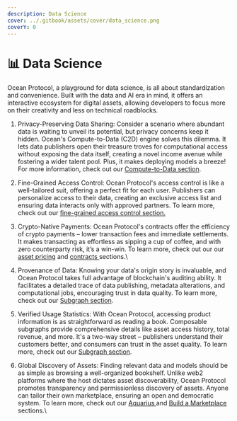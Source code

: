 ```yaml
---
description: Data Science
cover: ../.gitbook/assets/cover/data_science.png
coverY: 0
---
```


# 📊 Data Science

Ocean Protocol, a playground for data science, is all about standardization and convenience. Built with the data and AI era in mind, it offers an interactive ecosystem for digital assets, allowing developers to focus more on their creativity and less on technical roadblocks.

1. Privacy-Preserving Data Sharing: Consider a scenario where abundant data is waiting to unveil its potential, but privacy concerns keep it hidden. Ocean's Compute-to-Data (C2D) engine solves this dilemma. It lets data publishers open their treasure troves for computational access without exposing the data itself, creating a novel income avenue while fostering a wider talent pool. Plus, it makes deploying models a breeze! For more information, check out our [Compute-to-Data section](../developers/compute-to-data/).
2. Fine-Grained Access Control: Ocean Protocol's access control is like a well-tailored suit, offering a perfect fit for each user. Publishers can personalize access to their data, creating an exclusive access list and ensuring data interacts only with approved partners. To learn more, check out our [fine-grained access control section.](../developers/Fine-Grained-Permissions.md)
3. Crypto-Native Payments: Ocean Protocol's contracts offer the efficiency of crypto payments – lower transaction fees and immediate settlements. It makes transacting as effortless as sipping a cup of coffee, and with zero counterparty risk, it’s a win-win. To learn more, check out our our [asset pricing](../developers/asset-pricing.md) and [contracts ](../developers/contracts/)sections.\

4. Provenance of Data: Knowing your data's origin story is invaluable, and Ocean Protocol takes full advantage of blockchain's auditing ability. It facilitates a detailed trace of data publishing, metadata alterations, and computational jobs, encouraging trust in data quality. To learn more, check out our [Subgraph section](../developers/subgraph/).
5. Verified Usage Statistics: With Ocean Protocol, accessing product information is as straightforward as reading a book. Composable subgraphs provide comprehensive details like asset access history, total revenue, and more. It's a two-way street – publishers understand their customers better, and consumers can trust in the asset quality. To learn more, check out our [Subgraph section](../developers/subgraph/).
6. Global Discovery of Assets: Finding relevant data and models should be as simple as browsing a well-organized bookshelf. Unlike web2 platforms where the host dictates asset discoverability, Ocean Protocol promotes transparency and permissionless discovery of assets. Anyone can tailor their own marketplace, ensuring an open and democratic system. To learn more, check out our [Aquarius ](../developers/aquarius/)and [Build a Marketplace](../developers/build-a-marketplace/) sections.\
